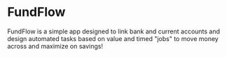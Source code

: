 # FundFlow

FundFlow is a simple app designed to link bank and current accounts and design automated tasks based on value and timed "jobs" to move money across and maximize on savings!
